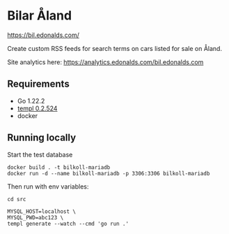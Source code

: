 # Bilar Åland

https://bil.edonalds.com/

Create custom RSS feeds for search terms on cars listed for sale on Åland.

Site analytics here: https://analytics.edonalds.com/bil.edonalds.com

## Requirements
- Go 1.22.2
- [templ 0.2.524](https://templ.guide/)
- docker

## Running locally
Start the test database

```
docker build . -t bilkoll-mariadb 
docker run -d --name bilkoll-mariadb -p 3306:3306 bilkoll-mariadb
```

Then run with env variables:

```
cd src

MYSQL_HOST=localhost \
MYSQL_PWD=abc123 \
templ generate --watch --cmd 'go run .'
 ```

